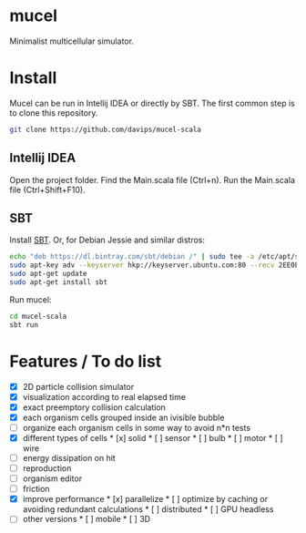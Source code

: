 # mucel
Minimalist multicellular simulator.

Install
=======
Mucel can be run in Intellij IDEA or directly by SBT.
The first common step is to clone this repository.
```bash
git clone https://github.com/davips/mucel-scala
```

Intellij IDEA
-------------
Open the project folder.
Find the Main.scala file (Ctrl+n).
Run the Main.scala file (Ctrl+Shift+F10).

SBT
---
Install [SBT](http://www.scala-sbt.org/index.html).
Or, for Debian Jessie and similar distros:
```bash
echo "deb https://dl.bintray.com/sbt/debian /" | sudo tee -a /etc/apt/sources.list.d/sbt.list
sudo apt-key adv --keyserver hkp://keyserver.ubuntu.com:80 --recv 2EE0EA64E40A89B84B2DF73499E82A75642AC823
sudo apt-get update
sudo apt-get install sbt
```

Run mucel:
```bash
cd mucel-scala
sbt run
```
Features / To do list
=====================
* [x] 2D particle collision simulator
* [x] visualization according to real elapsed time
* [x] exact preemptory collision calculation
* [x] each organism cells grouped inside an ivisible bubble
* [ ] organize each organism cells in some way to avoid n\*n tests
* [x] different types of cells
       * [x] solid
       * [ ] sensor
       * [ ] bulb
       * [ ] motor
       * [ ] wire
* [ ] energy dissipation on hit
* [ ] reproduction
* [ ] organism editor
* [ ] friction
* [x] improve performance
       * [x] parallelize
       * [ ] optimize by caching or avoiding redundant calculations
       * [ ] distributed
       * [ ] GPU headless
* [ ] other versions
       * [ ] mobile
       * [ ] 3D
